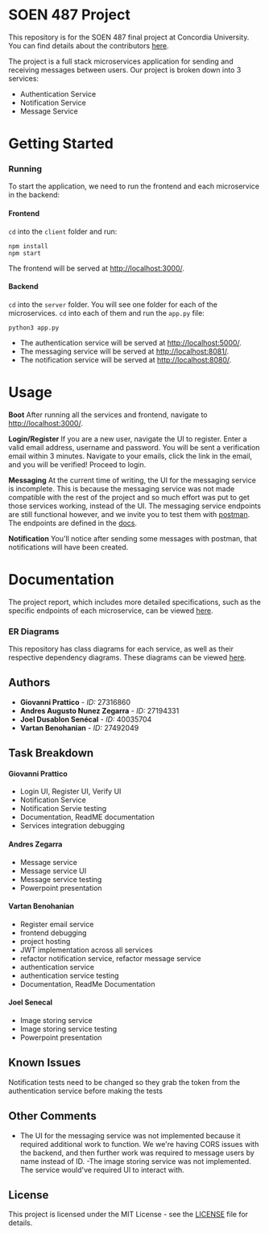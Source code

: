 # SOEN 487 Project

This repository is for the SOEN 487 final project at Concordia University. You can find details about the contributors [here](https://github.com/vartanbeno/SOEN487-Project/wiki).

The project is a full stack microservices application for sending and receiving messages between users. Our project is broken down into 3 services:

 - Authentication Service
 - Notification Service
 - Message Service
 
# Getting Started

### Running

To start the application, we need to run the frontend and each microservice in the backend:

#### Frontend

`cd` into the `client` folder and run:

```
npm install
npm start
```

The frontend will be served at [http://localhost:3000/](http://localhost:3000/).

#### Backend

`cd` into the `server` folder. You will see one folder for each of the microservices. `cd` into each of them and run the `app.py` file:

```
python3 app.py
```

- The authentication service will be served at [http://localhost:5000/](http://localhost:5000/).
- The messaging service will be served at [http://localhost:8081/](http://localhost:8081/).
- The notification service will be served at [http://localhost:8080/](http://localhost:8080/).

# Usage

**Boot** 
After running all the services and frontend, navigate to [http://localhost:3000/](http://localhost:3000/).

**Login/Register**
If you are a new user, navigate the UI to register. Enter a valid email address, username and password. You will be sent a verification email within 3 minutes. Navigate to your emails, click the link in the email, and you will be verified! Proceed to login.

**Messaging**
At the current time of writing, the UI for the messaging service is incomplete. This is because the messaging service was not made compatible with the rest of the project and so much effort was put to get those services working, instead of the UI. The messaging service endpoints are still functional however, and we invite you to test them with [postman](https://www.getpostman.com/downloads/). The endpoints are defined in the [docs](https://docs.google.com/document/d/12_znub5JYVil9Zf0I7VzP__5CKfTM5gdi3BZVDClJDk).

**Notification**
You'll notice after sending some messages with postman, that notifications will have been created.


# Documentation

The project report, which includes more detailed specifications, such as the specific endpoints of each microservice, can be viewed [here](https://docs.google.com/document/d/12_znub5JYVil9Zf0I7VzP__5CKfTM5gdi3BZVDClJDk).

### ER Diagrams

This repository has class diagrams for each service, as well as their respective dependency diagrams. These diagrams can be viewed [here](https://github.com/vartanbeno/SOEN487-Project/tree/master/diagrams).

## Authors

- **Giovanni Prattico** - *ID:* 27316860
- **Andres Augusto Nunez Zegarra** - *ID:* 27194331
- **Joel Dusablon Senécal** - *ID:* 40035704
- **Vartan Benohanian** - *ID:* 27492049


## Task Breakdown

#### Giovanni Prattico
- Login UI, Register UI, Verify UI
- Notification Service
- Notification Servie testing
- Documentation, ReadME documentation
- Services integration debugging


#### Andres Zegarra
- Message service
- Message service UI
- Message service testing
- Powerpoint presentation

#### Vartan Benohanian
- Register email service
- frontend debugging
- project hosting
- JWT implementation across all services
- refactor notification service, refactor message service
- authentication service
- authentication service testing
- Documentation, ReadMe Documentation

#### Joel Senecal
- Image storing service
- Image storing service testing
- Powerpoint presentation

## Known Issues
Notification tests need to be changed so they grab the token from the authentication service before making the tests

## Other Comments
- The UI for the messaging service was not implemented because it required additional work to function. We we're having CORS issues with the backend, and then further work was required to message users by name instead of ID.
-The image storing service was not implemented. The service would've required UI to interact with.

## License

This project is licensed under the MIT License - see the [LICENSE](LICENSE) file for details.

